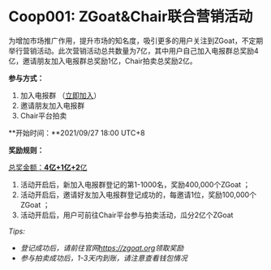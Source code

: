 # Coop001: ZGoat&Chair联合营销活动



为增加市场推广作用，提升市场的知名度，吸引更多的用户关注到ZGoat，不定期举行营销活动。此次营销活动总共数量为7亿，其中用户自己加入电报群总奖励4亿，邀请朋友加入电报群总奖励1亿，Chair拍卖总奖励2亿。

**参与方式：**

1. 加入电报群 （[立即加入](https://t.me/zgoat_org)）
2. 邀请朋友加入电报群
3. Chair平台拍卖

**开始时间：**2021/09/27 18:00 UTC+8

**奖励规则：**

[总奖金额：**4亿+1亿+2**亿](https://zgoat.org)

1. 活动开启后，新加入电报群登记的第1-1000名，奖励400,000个ZGoat ；
2. 活动开启后，邀请好友加入电报群登记成功的，每邀请1位，奖励100,000个ZGoat ；
3. 活动开启后，用户可前往Chair平台参与拍卖活动，瓜分2亿个ZGoat



_Tips:_ 

* _登记成功后，请前往官网_[_https://zgoat.org_](https://zgoat.org)_领取奖励_
* _参与拍卖成功后，1-3天内到账，请注意查看钱包情况_

